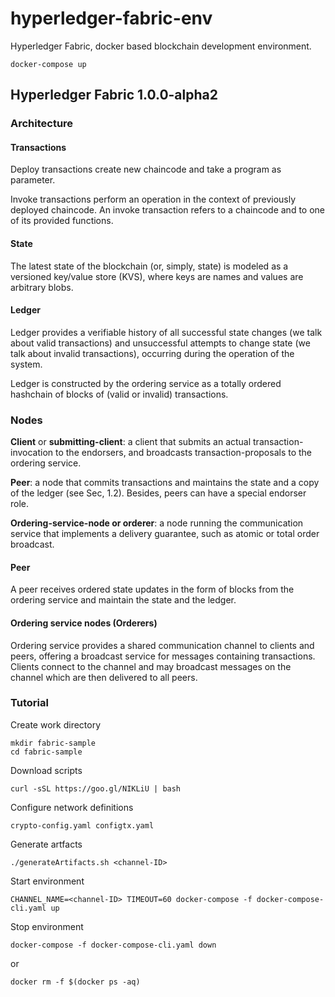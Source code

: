 # hyperledger-fabric-env
Hyperledger Fabric, docker based blockchain development environment.  

```
docker-compose up
```

## Hyperledger Fabric 1.0.0-alpha2

### Architecture

#### Transactions

Deploy transactions create new chaincode and take a program as parameter.

Invoke transactions perform an operation in the context of previously deployed chaincode. An invoke transaction refers to a chaincode and to one of its provided functions. 

#### State

The latest state of the blockchain (or, simply, state) is modeled as a versioned key/value store (KVS), where keys are names and values are arbitrary blobs. 

#### Ledger

Ledger provides a verifiable history of all successful state changes (we talk about valid transactions) and unsuccessful attempts to change state (we talk about invalid transactions), occurring during the operation of the system.

Ledger is constructed by the ordering service as a totally ordered hashchain of blocks of (valid or invalid) transactions.

### Nodes

**Client** or **submitting-client**: a client that submits an actual transaction-invocation to the endorsers, and broadcasts transaction-proposals to the ordering service.

**Peer**: a node that commits transactions and maintains the state and a copy of the ledger (see Sec, 1.2). Besides, peers can have a special endorser role.

**Ordering-service-node or orderer**: a node running the communication service that implements a delivery guarantee, such as atomic or total order broadcast.

#### Peer

A peer receives ordered state updates in the form of blocks from the ordering service and maintain the state and the ledger.

#### Ordering service nodes (Orderers)

Ordering service provides a shared communication channel to clients and peers, offering a broadcast service for messages containing transactions. Clients connect to the channel and may broadcast messages on the channel which are then delivered to all peers. 

### Tutorial

Create work directory
```
mkdir fabric-sample
cd fabric-sample
```

Download scripts
```
curl -sSL https://goo.gl/NIKLiU | bash
```

Configure network definitions

```
crypto-config.yaml configtx.yaml
```

Generate artfacts
```
./generateArtifacts.sh <channel-ID>
```

Start environment
```
CHANNEL_NAME=<channel-ID> TIMEOUT=60 docker-compose -f docker-compose-cli.yaml up 
```

Stop environment
```
docker-compose -f docker-compose-cli.yaml down
```
or 
```
docker rm -f $(docker ps -aq)
```



